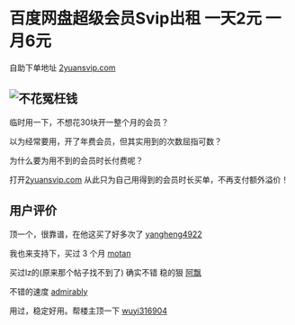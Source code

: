 # 百度网盘超级会员Svip出租 一天2元 一月6元

自助下单地址 [2yuansvip.com](https://2yuansvip.com/)

## ![不花冤枉钱](https://i.loli.net/2020/11/09/hinCsuwUDP48mVA.png)

临时用一下，不想花30块开一整个月的会员？

以为经常要用，开了年费会员，但其实用到的次数屈指可数？

为什么要为用不到的会员时长付费呢？

打开[2yuansvip.com](https://2yuansvip.com/) 从此只为自己用得到的会员时长买单，不再支付额外溢价！


## 用户评价
顶一个，很靠谱，在他这买了好多次了 [yangheng4922](https://v2ex.com/t/722367#reply19)

我也来支持下，买过 3 个月 [motan](https://v2ex.com/t/722367#reply19)

买过lz的(原来那个帖子找不到了)  确实不错  稳的狠 [阿飘](https://www.chiphell.com/forum.php?mod=redirect&goto=findpost&ptid=2262154&pid=45900104)

不错的速度 [admirably](https://www.chiphell.com/forum.php?mod=redirect&goto=findpost&ptid=2262154&pid=45932757)

用过，稳定好用。帮楼主顶一下  [wuyi316904](https://www.chiphell.com/forum.php?mod=redirect&goto=findpost&ptid=2262154&pid=45942154)

